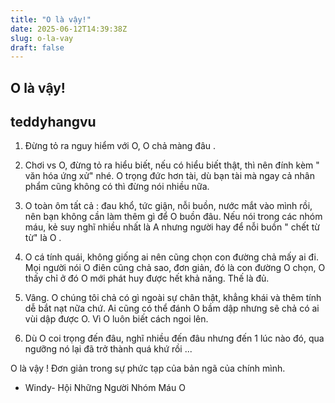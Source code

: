 ```yaml
---
title: "O là vậy!"
date: 2025-06-12T14:39:38Z
slug: o-la-vay
draft: false
---
```


## O là vậy!

## teddyhangvu

1. Đừng tỏ ra nguy hiểm với O, O chả màng đâu . 
 
2. Chơi vs O, đừng tỏ ra hiểu biết, nếu có hiểu biết thật, thì nên đính kèm " văn hóa ứng xử" nhé. O trọng đức hơn tài, dù bạn tài mà ngay cả nhân phẩm cũng không có thì đừng nói nhiều nữa. 
 
3. O toàn ôm tất cả : đau khổ, tức giận, nỗi buồn, nước mắt vào mình rồi, nên bạn không cần làm thêm gì để O buồn đâu. Nếu nói trong các nhóm máu, kẻ suy nghĩ nhiều nhất là A nhưng người hay để nỗi buồn " chết từ từ" là O . 
 
4. O cá tính quái, không giống ai nên cũng chọn con đường chả mấy ai đi. Mọi người nói O điên cũng chả sao, đơn giản, đó là con đường O chọn, O thấy chỉ ở đó O mới phát huy được hết khả năng. Thế là đủ.
 
5. Vâng. O chúng tôi chả có gì ngoài sự chân thật, khẳng khái và thêm tính dễ bắt nạt nữa chứ. Ai cũng có thể đánh O bầm dập nhưng sẽ chả có ai vùi dập được O. Vì O luôn biết cách ngoi lên.
 
6. Dù O coi trọng đến đâu, nghĩ nhiều đến đâu nhưng đến 1 lúc nào đó, qua ngưỡng nó lại đã trở thành quá khứ rồi ...
 
O là vậy ! Đơn giản trong sự phức tạp của bản ngã của chính mình. 
 
- Windy- 
Hội Những Người Nhóm Máu O